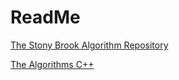# ReadMe
[The Stony Brook Algorithm Repository](https://www3.cs.stonybrook.edu/~algorith/implement/sedgewick/implement.shtml)  

[The Algorithms C++](https://github.com/TheAlgorithms/C-Plus-Plus)
